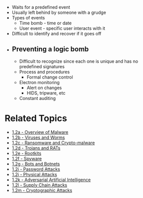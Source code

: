 - Waits for a predefined event
- Usually left behind by someone with a grudge
- Types of events
	- Time bomb - time or date
	- User event - specific user interacts with it
- Difficult to identify and recover if it goes off
- ## Preventing a logic bomb
	- Difficult to recognize since each one is unique and has no predefined signatures
	- Process and procedures
		- Formal change control
	- Electron monitoring
		- Alert on changes
		- HIDS, tripware, etc
	- Constant auditing

# Related Topics
- [1.2a - Overview of Malware](1.2a-Overview-of-Malware.md)
- [1.2b - Viruses and Worms](1.2b-Viruses-and-Worms.md)
- [1.2c - Ransomware and Crypto-malware](1.2c-Ransomware-and-Crypto-malware.md)
- [1.2d - Trojans and RATs](1.2d-Trojans-and-RATs.md)
- [1.2e - Rootkits](1.2e-Rootkits.md)
- [1.2f - Spyware](1.2f-Spyware.md)
- [1.2g - Bots and Botnets](1.2g-Bots-and-Botnets.md)
- [1.2i - Password Attacks](1.2i-Password-Attacks.md)
- [1.2j - Physical Attacks](1.2j-Physical-Attacks.md)
- [1.2k - Adversarial Artificial Intelligence](1.2k-Adversarial-Artificial-Intelligence.md)
- [1.2l - Supply Chain Attacks](1.2l-Supply-Chain-Attacks.md)
- [1.2m - Cryptographic Attacks](1.2m-Cryptographic-Attacks.md)